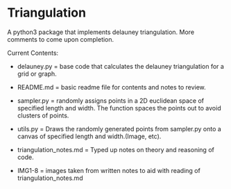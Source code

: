 # Triangulation
A python3 package that implements delauney triangulation. More comments to come upon completion.


Current Contents:

 - delauney.py = base code that calculates the delauney triangulation for a grid or graph.

 - README.md = basic readme file for contents and notes to review.

 - sampler.py = randomly assigns points in a 2D euclidean space of specified length and width.
                The function spaces the points out to avoid clusters of points.

 - utils.py = Draws the randomly generated points from sampler.py onto a canvas of specified length and width.(Image, etc).

 - triangulation_notes.md = Typed up notes on theory and reasoning of code. 

 - IMG1-8 = images taken from written notes to aid with reading of triangulation_notes.md

